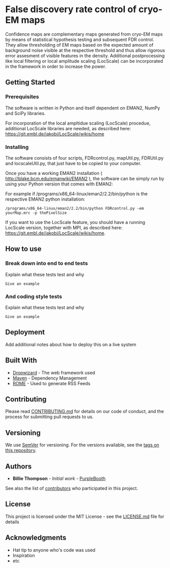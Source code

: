 # False discovery rate control of cryo-EM maps

Confidence maps are complementary maps generated from cryo-EM maps by means of statistical hypothesis testing and subsequent FDR control. They allow thresholding of EM maps based on the expected amount of background noise visible at the respective threshold and thus allow rigorous error assesment of visible features in the density. 
Additional postprocessing like local filtering or local amplitude scaling (LocScale) can be incorporated in the framework in order to increase the power.


## Getting Started


### Prerequisites

The software is written in Python and itself dependent on EMAN2, NumPy and SciPy libraries. 

For incorporation of the local ampltidue scaling (LocScale) procedue, additional LocScale libraries are needed, as described here:  https://git.embl.de/jakobi/LocScale/wikis/home


### Installing

The software consists of four scripts, FDRcontrol.py, mapUtil.py, FDRUtil.py and locscaleUtil.py, that just have to be copied to your computer.

Once you have a working EMAN2 installation ( http://blake.bcm.edu/emanwiki/EMAN2 ), the software can be simply run by using your Python version that comes with EMAN2:   

For example if /programs/x86_64-linux/eman2/2.2/bin/python is the respective EMAN2 python installation: 
```
/programs/x86_64-linux/eman2/2.2/bin/python FDRcontrol.py -em yourMap.mrc -p thePixelSize
```

If you want to use the LocScale feature, you should have a running LocScale version, together with MPI,  as described here:  https://git.embl.de/jakobi/LocScale/wikis/home.  


## How to use






### Break down into end to end tests

Explain what these tests test and why

```
Give an example
```

### And coding style tests

Explain what these tests test and why

```
Give an example
```

## Deployment

Add additional notes about how to deploy this on a live system

## Built With

* [Dropwizard](http://www.dropwizard.io/1.0.2/docs/) - The web framework used
* [Maven](https://maven.apache.org/) - Dependency Management
* [ROME](https://rometools.github.io/rome/) - Used to generate RSS Feeds

## Contributing

Please read [CONTRIBUTING.md](https://gist.github.com/PurpleBooth/b24679402957c63ec426) for details on our code of conduct, and the process for submitting pull requests to us.

## Versioning

We use [SemVer](http://semver.org/) for versioning. For the versions available, see the [tags on this repository](https://github.com/your/project/tags). 

## Authors

* **Billie Thompson** - *Initial work* - [PurpleBooth](https://github.com/PurpleBooth)

See also the list of [contributors](https://github.com/your/project/contributors) who participated in this project.

## License

This project is licensed under the MIT License - see the [LICENSE.md](LICENSE.md) file for details

## Acknowledgments

* Hat tip to anyone who's code was used
* Inspiration
* etc
